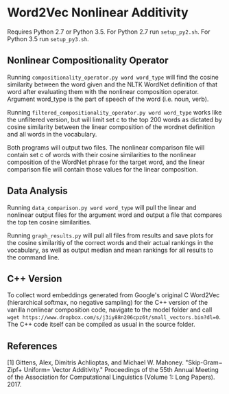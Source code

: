 # Word2Vec Nonlinear Additivity

Requires Python 2.7 or Python 3.5. For Python 2.7 run `setup_py2.sh`. For Python 3.5 run `setup_py3.sh`.

## Nonlinear Compositionality Operator

Running `compositionality_operator.py word word_type` will find the cosine similarity between the word given and the NLTK WordNet definition of that word after evaluating them with the nonlinear composition operator. Argument word_type is the part of speech of the word (i.e. noun, verb).

Running `filtered_compositionality_operator.py word word_type` works like the unfiltered version, but will limit set c to the top 200 words as dictated by cosine similarity between the linear composition of the wordnet definition and all words in the vocabulary.

Both programs will output two files. The nonlinear comparison file will contain set c of words with their cosine similarities to the nonlinear composition of the WordNet phrase for the target word, and the linear comparison file will contain those values for the linear composition.

## Data Analysis

Running `data_comparison.py word word_type` will pull the linear and nonlinear output files for the argument word and output a file that compares the top ten cosine similarities.

Running `graph_results.py` will pull all files from results and save plots for the cosine similaritiy of the correct words and their actual rankings in the vocabulary, as well as output median and mean rankings for all results to the command line.

## C++ Version

To collect word embeddings generated from Google's original C Word2Vec (hierarchical softmax, no negative sampling) for the C++ version of the vanilla nonlinear composition code, navigate to the model folder and call `wget https://www.dropbox.com/s/j3iy88n206cpz6t/small_vectors.bin?dl=0`. The C++ code itself can be compiled as usual in the source folder.

## References

[1] Gittens, Alex, Dimitris Achlioptas, and Michael W. Mahoney. "Skip-Gram− Zipf+ Uniform= Vector Additivity." Proceedings of the 55th Annual Meeting of the Association for Computational Linguistics (Volume 1: Long Papers). 2017.
